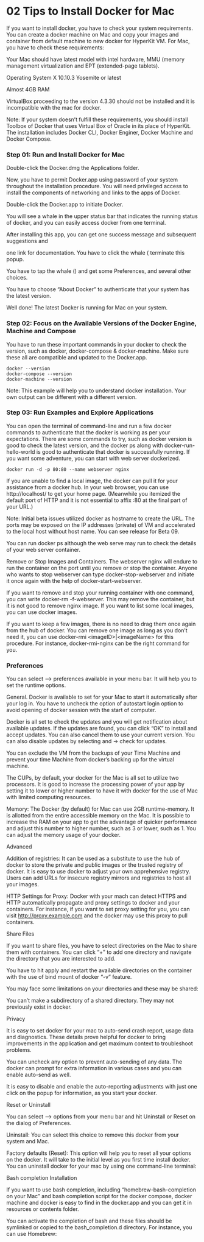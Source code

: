 # 02 Tips to Install Docker for Mac

If you want to install docker, you have to check your system requirements. You can create a docker machine on Mac and copy your images and container from default machine to new docker for HyperKit VM. For Mac, you have to check these requirements:

Your Mac should have latest model with intel hardware, MMU (memory management virtualization and EPT (extended-page tablets).

Operating System X 10.10.3 Yosemite or latest 

Almost 4GB RAM 

VirtualBox proceeding to the version 4.3.30 should not be installed and it is incompatible with the mac for docker.

Note: If your system doesn’t fulfill these requirements, you should install Toolbox of Docker that uses Virtual Box of Oracle in its place of HyperKit. The installation includes Docker CLI, Docker Enginer, Docker Machine and Docker Compose.

### Step 01: Run and Install Docker for Mac

Double-click the Docker.dmg the Applications folder.

Now, you have to permit Docker.app using password of your system throughout the installation procedure. You will need privileged access to install the components of networking and links to the apps of Docker.

Double-click the Docker.app to initiate Docker.

You will see a whale in the upper status bar that indicates the running status of docker, and you can easily access docker from one terminal.

After installing this app, you can get one success message and subsequent suggestions and

one link for documentation. You have to click the whale ( terminate this popup.

You have to tap the whale () and get some Preferences, and several other choices.

You have to choose “About Docker” to authenticate that your system has the latest version.

Well done! The latest Docker is running for Mac on your system.

### Step 02: Focus on the Available Versions of the Docker Engine, Machine and Compose

You have to run these important commands in your docker to check the version, such as docker, docker-compose & docker-machine. Make sure these all are compatible and updated to the Docker.app.

```
docker --version
docker-compose --version
docker-machine --version
```

Note: This example will help you to understand docker installation. Your own output can be different with a different version.

### Step 03: Run Examples and Explore Applications

You can open the terminal of command-line and run a few docker commands to authenticate that the docker is working as per your expectations. There are some commands to try, such as docker version is good to check the latest version, and the docker ps along with docker-run-hello-world is good to authenticate that docker is successfully running. If you want some adventure, you can start with web server dockerized.

    docker run -d -p 80:80 --name webserver nginx

If you are unable to find a local image, the docker can pull it for your assistance from a docker hub. In your web browser, you can use http://localhost/ to get your home page. (Meanwhile you itemized the default port of HTTP and it is not essential to affix :80 at the final part of your URL.)

Note: Initial beta issues utilized docker as hostname to create the URL. The ports may be exposed on the IP addresses (private) of VM and accelerated to the local host without host name. You can see release for Beta 09.

You can run docker ps although the web serve may run to check the details of your web server container.

Remove or Stop Images and Containers. The webserver nginx will endure to run the container on the port until you remove or stop the container. Anyone who wants to stop webserver can type docker-stop-webserver and initiate it once again with the help of docker-start-webserver. 

If you want to remove and stop your running container with one command, you can write docker-rm -f-webserver. This may remove the container, but it is not good to remove nginx image. If you want to list some local images, you can use docker images.

If you want to keep a few images, there is no need to drag them once again from the hub of docker. You can remove one image as long as you don’t need it, you can use docker-rmi \<imageID>|\<imageName> for this procedure. For instance, docker-rmi-nginx can be the right command for you.

### Preferences

You can select —> preferences available in your menu bar. It will help you to set the runtime options.

General. Docker is available to set for your Mac to start it automatically after your log in. You have to uncheck the option of autostart login option to avoid opening of docker session with the start of computer.

Docker is all set to check the updates and you will get notification about available updates. If the updates are found, you can click “OK” to install and accept updates. You can also cancel them to use your current version. You can also disable updates by selecting and -> check for updates.

You can exclude the VM from the backups of your Time Machine and prevent your time Machine from docker’s backing up for the virtual machine.

The CUPs, by default, your docker for the Mac is all set to utilize two processors. It is good to increase the processing power of your app by setting it to lower or higher number to have it with docker for the use of Mac with limited computing resources.

Memory: The Docker (by default) for Mac can use 2GB runtime-memory. It is allotted from the entire accessible memory on the Mac. It is possible to increase the RAM on your app to get the advantage of quicker performance and adjust this number to higher number, such as 3 or lower, such as 1. You can adjust the memory usage of your docker.

Advanced

Addition of registries: It can be used as a substitute to use the hub of docker to store the private and public images or the trusted registry of docker. It is easy to use docker to adjust your own apprehensive registry. Users can add URLs for insecure registry mirrors and registries to host all your images.

HTTP Settings for Proxy: Docker with your mach can detect HTTPS and HTTP automatically propagate and proxy settings to docker and your containers. For instance, if you want to set proxy setting for you, you can visit http://proxy.example.com and the docker may use this proxy to pull containers.

Share Files

If you want to share files, you have to select directories on the Mac to share them with containers. You can click “+” to add one directory and navigate the directory that you are interested to add.

You have to hit apply and restart the available directories on the container with the use of bind mount of docker “-v” feature.

You may face some limitations on your directories and these may be shared:

You can’t make a subdirectory of a shared directory. They may not previously exist in docker.

Privacy

It is easy to set docker for your mac to auto-send crash report, usage data and diagnostics. These details prove helpful for docker to bring improvements in the application and get maximum context to troubleshoot problems.

You can uncheck any option to prevent auto-sending of any data. The docker can prompt for extra information in various cases and you can enable auto-send as well.

It is easy to disable and enable the auto-reporting adjustments with just one click on the popup for information, as you start your docker.

Reset or Uninstall

You can select —> options from your menu bar and hit Uninstall or Reset on the dialog of Preferences.

Uninstall: You can select this choice to remove this docker from your system and Mac.

Factory defaults (Reset): This option will help you to reset all your options on the docker. It will take to the initial level as you first time install docker. You can uninstall docker for your mac by using one command-line terminal:

Bash completion Installation

If you want to use bash completion, including “homebrew-bash-completion on your Mac” and bash completion script for the docker compose, docker machine and docker is easy to find in the docker.app and you can get it in resources or contents folder.

You can activate the completion of bash and these files should be symlinked or copied to the bash_completion.d directory. For instance, you can use Homebrew:

